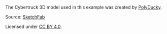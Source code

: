 <!-- Model Credits -->

The Cybertruck 3D model used in this example was created by [PolyDucky](https://sketchfab.com/halpmehplzdaddy).

Source: [SketchFab](https://sketchfab.com/3d-models/tesla-cybertruck-1ab0c3f248fa47019c4311abce9731a0)

Licensed under [CC BY 4.0](https://creativecommons.org/licenses/by/4.0/).
